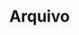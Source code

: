 ---
layout: arquivo
title: Arquivo
tagline: Arquivo com todas as edições da HeroBuzz
permalink: /arquivo.html
ref: arquivo
order: 2
---